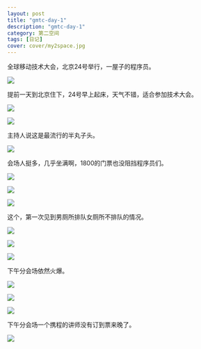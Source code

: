 ```yaml
---
layout: post
title: "gmtc-day-1"
description: "gmtc-day-1"
category: 第二空间
tags: [日记]
cover: cover/my2space.jpg
---
```

全球移动技术大会，北京24号举行，一屋子的程序员。

![](http://img.my2space.com/2017/1/10475)

提前一天到北京住下，24号早上起床，天气不错，适合参加技术大会。

![](http://img.my2space.com/2017/1/10476)

![](http://img.my2space.com/2017/1/10477)

主持人说这是最流行的半丸子头。

![](http://img.my2space.com/2017/1/10478)

会场人挺多，几乎坐满啊，1800的门票也没阻挡程序员们。

![](http://img.my2space.com/2017/1/10479)

![](http://img.my2space.com/2017/1/10480)

![](http://img.my2space.com/2017/1/10481)

这个，第一次见到男厕所排队女厕所不排队的情况。

![](http://img.my2space.com/2017/1/10482)

![](http://img.my2space.com/2017/1/10483)

![](http://img.my2space.com/2017/1/10484)

下午分会场依然火爆。

![](http://img.my2space.com/2017/1/10485)

![](http://img.my2space.com/2017/1/10486)

![](http://img.my2space.com/2017/1/10487)

下午分会场一个携程的讲师没有订到票来晚了。

![](http://img.my2space.com/2017/1/10488)

